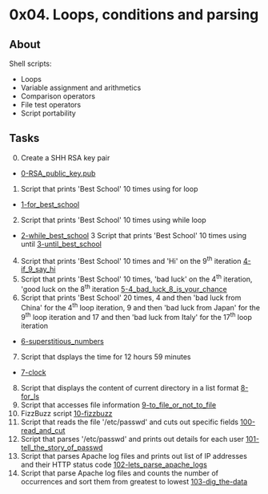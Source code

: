 # 0x04. Loops, conditions and parsing
## About
Shell scripts:
* Loops
* Variable assignment and arithmetics
* Comparison operators
* File test operators
* Script portability
## Tasks
0. Create a SHH RSA key pair
* [0-RSA_public_key.pub](0-RSA_public_key.pub)
1. Script that prints 'Best School' 10 times using for loop
* [1-for_best_school](1-for_best_school)
2. Script that prints 'Best School' 10 times using while loop
* [2-while_best_school](2-while_best_school)
3 Script that prints 'Best School' 10 times using until
[3-until_best_school](3-until_best_school)
4. Script that prints 'Best School' 10 times and 'Hi' on the 9<sup>th</sup> iteration
[4-if_9_say_hi](4-if_9_say_hi)
5. Script that prints 'Best School' 10 times, 'bad luck' on the 4<sup>th</sup> iteration, 'good luck on the 8<sup>th</sup> iteration
[5-4_bad_luck_8_is_your_chance](5-4_bad_luck_8_is_your_chance)
6. Script that prints 'Best School' 20 times, 4 and then 'bad luck from China' for the 4<sup>th</sup> loop iteration, 9 and then 'bad luck from Japan' for the 9<sup>th</sup> loop iteration and 17 and then 'bad luck from Italy' for the 17<sup>th</sup> loop iteration
* [6-superstitious_numbers](6-superstitious_numbers)
7. Script that dsplays the time for 12 hours 59 minutes
* [7-clock](7-clock)
8. Script that displays the content of current directory in a list format
[8-for_ls](8-for_ls)
9. Script that accesses file information
[9-to_file_or_not_to_file](9-to_file_or_not_to_file)
10. FizzBuzz script
[10-fizzbuzz](10-fizzbuzz)
11. Script that reads the file '/etc/passwd' and cuts out specific fields
[100-read_and_cut](100-read_and_cut)
12. Script that parses '/etc/passwd' and prints out details for each user
[101-tell_the_story_of_passwd](101-tell_the_story_of_passwd)
13. Script that parses Apache log files and prints out list of IP addresses and their HTTP status code
[102-lets_parse_apache_logs](102-lets_parse_apache_logs)
14. Script that parse Apache log files and counts the number of occurrences and sort them from greatest to lowest
[103-dig_the-data](103-dig_the-data)
